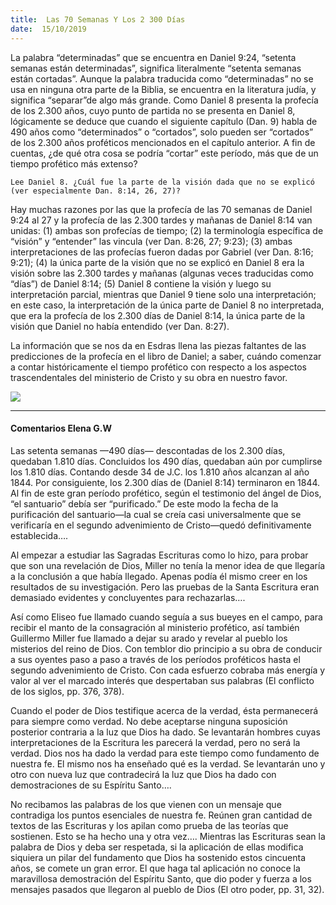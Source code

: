 ```yaml
---
title:  Las 70 Semanas Y Los 2 300 Días
date:  15/10/2019
---
```


La palabra “determinadas” que se encuentra en Daniel 9:24, “setenta semanas están determinadas”, significa literalmente “setenta semanas están cortadas”. Aunque la palabra traducida como “determinadas” no se usa en ninguna otra parte de la Biblia, se encuentra en la literatura judía, y significa “separar”de algo más grande. Como Daniel 8 presenta la profecía de los 2.300 años, cuyo punto de partida no se presenta en Daniel 8, lógicamente se deduce que cuando el siguiente capítulo (Dan. 9) habla de 490 años como “determinados” o “cortados”, solo pueden ser “cortados” de los 2.300 años proféticos mencionados en el capítulo anterior. A fin de cuentas, ¿de qué otra cosa se podría “cortar” este período, más que de un tiempo profético más extenso?

`Lee Daniel 8. ¿Cuál fue la parte de la visión dada que no se explicó (ver especialmente Dan. 8:14, 26, 27)?`

Hay muchas razones por las que la profecía de las 70 semanas de Daniel 9:24 al 27 y la profecía de las 2.300 tardes y mañanas de Daniel 8:14 van unidas: (1) ambas son profecías de tiempo; (2) la terminología específica de “visión” y “entender” las vincula (ver Dan. 8:26, 27; 9:23); (3) ambas interpretaciones de las profecías fueron dadas por Gabriel (ver Dan. 8:16; 9:21); (4) la única parte de la visión que no se explicó en Daniel 8 era la visión sobre las 2.300 tardes y mañanas (algunas veces traducidas como “días”) de Daniel 8:14; (5) Daniel 8 contiene la visión y luego su interpretación parcial, mientras que Daniel 9 tiene solo una interpretación; en este caso, la interpretación de la única parte de Daniel 8 no interpretada, que era la profecía de los 2.300 días de Daniel 8:14, la única parte de la visión que Daniel no había entendido (ver Dan. 8:27).

La información que se nos da en Esdras llena las piezas faltantes de las predicciones de la profecía en el libro de Daniel; a saber, cuándo comenzar a contar históricamente el tiempo profético con respecto a los aspectos trascendentales del ministerio de Cristo y su obra en nuestro favor.

<img style="max-width:100%" src="http://sabbath-school-stage.adventech.io/api/v1/es/quarterlies/2019-04/lessons/03/days/prophecy.jpg" />

---

#### Comentarios Elena G.W

Las setenta semanas —490 días— descontadas de los 2.300 días, quedaban 1.810 días. Concluidos los 490 días, quedaban aún por cumplirse los 1.810 días. Contando desde 34 de J.C. los 1.810 años alcanzan al año 1844. Por consiguiente, los 2.300 días de (Daniel 8:14) terminaron en 1844. Al fin de este gran período profético, según el testimonio del ángel de Dios, “el santuario” debía ser “purificado.” De este modo la fecha de la purificación del santuario—la cual se creía casi universalmente que se verificaría en el segundo advenimiento de Cristo—quedó definitivamente establecida….

Al empezar a estudiar las Sagradas Escrituras como lo hizo, para probar que son una revelación de Dios, Miller no tenía la menor idea de que llegaría a la conclusión a que había llegado. Apenas podía él mismo creer en los resultados de su investigación. Pero las pruebas de la Santa Escritura eran demasiado evidentes y concluyentes para rechazarlas….

Así como Eliseo fue llamado cuando seguía a sus bueyes en el campo, para recibir el manto de la consagración al ministerio profético, así también Guillermo Miller fue llamado a dejar su arado y revelar al pueblo los misterios del reino de Dios. Con temblor dio principio a su obra de conducir a sus oyentes paso a paso a través de los períodos proféticos hasta el segundo advenimiento de Cristo. Con cada esfuerzo cobraba más energía y valor al ver el marcado interés que despertaban sus palabras (El conflicto de los siglos, pp. 376, 378).

Cuando el poder de Dios testifique acerca de la verdad, ésta permanecerá para siempre como verdad. No debe aceptarse ninguna suposición posterior contraria a la luz que Dios ha dado. Se levantarán hombres cuyas interpretaciones de la Escritura les parecerá la verdad, pero no será la verdad. Dios nos ha dado la verdad para este tiempo como fundamento de nuestra fe. El mismo nos ha enseñado qué es la verdad. Se levantarán uno y otro con nueva luz que contradecirá la luz que Dios ha dado con demostraciones de su Espíritu Santo….

No recibamos las palabras de los que vienen con un mensaje que contradiga los puntos esenciales de nuestra fe. Reúnen gran cantidad de textos de las Escrituras y los apilan como prueba de las teorías que sostienen. Esto se ha hecho una y otra vez…. Mientras las Escrituras sean la palabra de Dios y deba ser respetada, si la aplicación de ellas modifica siquiera un pilar del fundamento que Dios ha sostenido estos cincuenta años, se comete un gran error. El que haga tal aplicación no conoce la maravillosa demostración del Espíritu Santo, que dio poder y fuerza a los mensajes pasados que llegaron al pueblo de Dios (El otro poder, pp. 31, 32).